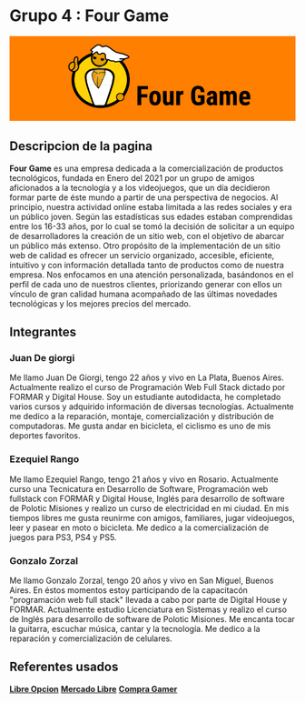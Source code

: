  # Grupo 4 : Four Game

 ![Logo](./img/logo-v1.png)   

 ## Descripcion de la pagina 

**Four Game** es una empresa dedicada a la comercialización de productos tecnológicos,
fundada en Enero del 2021 por un grupo de amigos aficionados a la tecnología y a los
videojuegos, que un día decidieron formar parte de éste mundo a partir de una perspectiva de
negocios.
Al principio, nuestra actividad online estaba limitada a las redes sociales y era un público
joven. Según las estadísticas sus edades estaban comprendidas entre los 16-33 años, por lo
cual se tomó la decisión de solicitar a un equipo de desarrolladores la creación de un sitio
web, con el objetivo de abarcar un público más extenso. Otro propósito de la implementación
de un sitio web de calidad es ofrecer un servicio organizado, accesible, eficiente, intuitivo y
con información detallada tanto de productos como de nuestra empresa.
Nos enfocamos en una atención personalizada, basándonos en el perfil de cada uno de
nuestros clientes, priorizando generar con ellos un vínculo de gran calidad humana
acompañado de las últimas novedades tecnológicas y los mejores precios del mercado. 


 ## Integrantes 

 ### Juan De giorgi   

Me llamo Juan De Giorgi, tengo 22 años y vivo en La Plata, Buenos Aires. Actualmente realizo el curso de Programación Web Full Stack  dictado por FORMAR y Digital House. Soy un estudiante autodidacta, he completado varios cursos y adquirido información de diversas tecnologías.  Actualmente me dedico a la reparación, montaje, comercialización y distribución de computadoras. Me gusta andar en bicicleta, el ciclismo es uno de mis deportes favoritos.


 ### Ezequiel Rango  

Me llamo Ezequiel Rango, tengo 21 años y vivo en Rosario. Actualmente curso una Tecnicatura en Desarrollo de Software, Programación web fullstack con FORMAR y Digital House, Inglés para desarrollo de software de Polotic Misiones y realizo un curso de electricidad en mi ciudad. En mis tiempos libres me gusta reunirme con amigos, familiares, jugar videojuegos, leer y pasear en moto o bicicleta. Me dedico a la comercialización de juegos para PS3, PS4 y PS5.

 ### Gonzalo Zorzal  

Me llamo Gonzalo Zorzal, tengo 20 años y vivo en San Miguel, Buenos Aires. En éstos momentos estoy participando de la capacitacón "programación web full stack" llevada a cabo por parte de Digital House y FORMAR. Actualmente estudio Licenciatura en Sistemas y realizo el curso de Inglés para desarrollo de software de Polotic Misiones. Me encanta tocar la guitarra, escuchar música, cantar y la tecnología. Me dedico a la reparación y comercialización de celulares.

  ## Referentes usados 

[**Libre Opcion**](https://www.libreopcion.com)
[**Mercado Libre**](https://www.mercadolibre.com.ar/#from=homecom)
[**Compra Gamer**](https://www.compragamer.com/)
